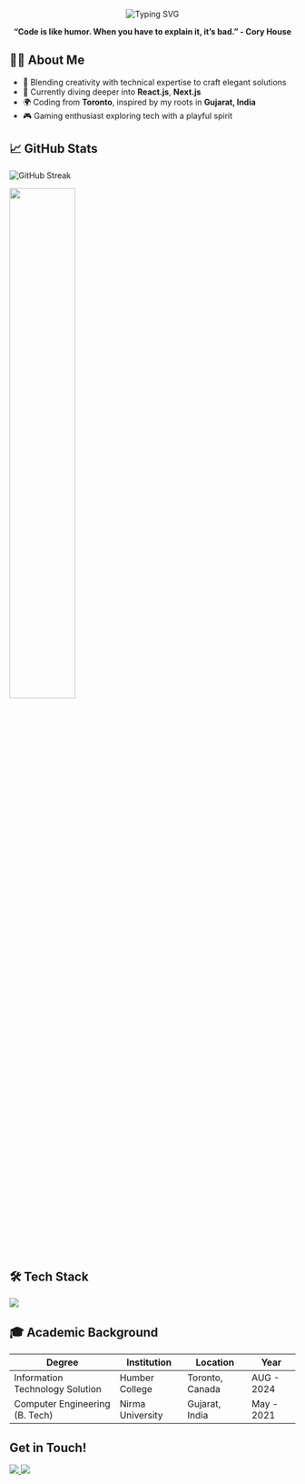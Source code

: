 <!-- Profile README for Umang Patel -->

<p align="center">
  <img src="https://readme-typing-svg.demolab.com?font=Fira+Code&weight=700&size=24&pause=1000&color=FF1493&center=true&vCenter=true&width=600&lines=Hi+%F0%9F%91%8B,+Welcome+to+My+CodeVerse.;I'm+Umang+Maheshkumar+Patel;I'm+a+Full-stack+developer.;Turning+ideas+into+impactful+code." alt="Typing SVG" />
</p>

<p align="center">
  <strong>“Code is like humor. When you have to explain it, it’s bad.” - Cory House</strong>
</p>

## 👨‍💻 About Me

- 🎨 Blending creativity with technical expertise to craft elegant solutions  
- 🌱 Currently diving deeper into **React.js**, **Next.js**  
- 🌍 Coding from **Toronto**, inspired by my roots in **Gujarat, India**  
- 🎮 Gaming enthusiast exploring tech with a playful spirit  

## 📈 GitHub Stats

<p>
  <img src="https://github-readme-streak-stats.herokuapp.com?user=Umanpatel&theme=github-dark&hide_border=true&border_radius=20" alt="GitHub Streak" />
</p>

<p>
  <img src="https://github-readme-stats.vercel.app/api/top-langs/?username=Umanpatel&layout=compact&theme=tokyonight&hide_border=true" width="48%" />
</p>

## 🛠️ Tech Stack
<p>
  <img src="https://skillicons.dev/icons?i=js,ts,react,nextjs,mongodb,postgres,tailwind,git,html,css" />
</p>


## 🎓 Academic Background

| Degree | Institution | Location | Year |
|--------|-------------|----------|------|
| Information Technology Solution | Humber College | Toronto, Canada | AUG - 2024 |
| Computer Engineering (B. Tech) | Nirma University | Gujarat, India | May - 2021 |

## Get in Touch!
<p>
  <a href="https://www.linkedin.com/in/umang-patel-4b888a1a6/" target="_blank">
    <img src="https://img.shields.io/badge/LinkedIn-%230077B5.svg?style=for-the-badge&logo=linkedin&logoColor=white" />
  </a>
  <a href="mailto:umpatel19041999@gmail.com">
    <img src="https://img.shields.io/badge/Gmail-D14836?style=for-the-badge&logo=gmail&logoColor=white" />
  </a>
</p>
